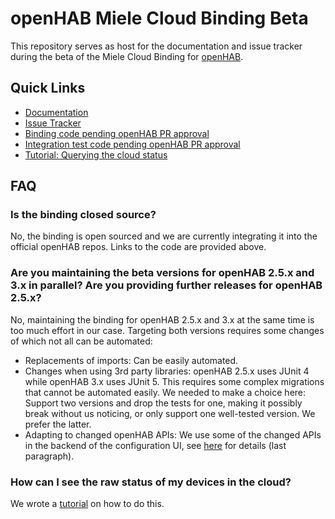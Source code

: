 # openHAB Miele Cloud Binding Beta
This repository serves as host for the documentation and issue tracker during the beta of the Miele Cloud Binding for [openHAB](https://www.openhab.org/).

## Quick Links
- [Documentation](https://github.com/BjoernLange/openhab-miele-cloud-binding-beta/blob/master/Documentation.md)
- [Issue Tracker](https://github.com/BjoernLange/openhab-miele-cloud-binding-beta/issues)
- [Binding code pending openHAB PR approval](https://github.com/BjoernLange/openhab-addons/tree/9106-miele-cloud-binding-initial-contribution/bundles/org.openhab.binding.mielecloud)
- [Integration test code pending openHAB PR approval](https://github.com/BjoernLange/openhab-addons/tree/9106-miele-cloud-binding-initial-contribution/itests/org.openhab.binding.mielecloud.tests)
- [Tutorial: Querying the cloud status](https://github.com/BjoernLange/openhab-miele-cloud-binding-beta/blob/master/Query-Cloud-Status.md)

## FAQ

### Is the binding closed source?

No, the binding is open sourced and we are currently integrating it into the official openHAB repos. Links to the code are provided above.

### Are you maintaining the beta versions for openHAB 2.5.x and 3.x in parallel? Are you providing further releases for openHAB 2.5.x?

No, maintaining the binding for openHAB 2.5.x and 3.x at the same time is too much effort in our case. Targeting both versions requires some changes of which not all can be automated:
- Replacements of imports: Can be easily automated.
- Changes when using 3rd party libraries: openHAB 2.5.x uses JUnit 4 while openHAB 3.x uses JUnit 5. This requires some complex migrations that cannot be automated easily. We needed to make a choice here: Support two versions and drop the tests for one, making it possibly break without us noticing, or only support one well-tested version. We prefer the latter.
- Adapting to changed openHAB APIs: We use some of the changed APIs in the backend of the configuration UI, see [here](https://github.com/openhab/openhab-addons/pull/9146#issue-528723209) for details (last paragraph).

### How can I see the raw status of my devices in the cloud?

We wrote a [tutorial](https://github.com/BjoernLange/openhab-miele-cloud-binding-beta/blob/master/Query-Cloud-Status.md) on how to do this.
